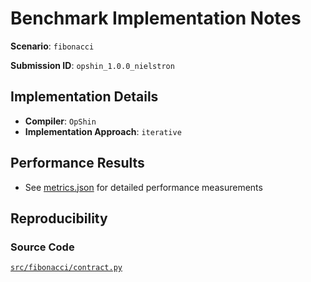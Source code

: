 # Benchmark Implementation Notes

**Scenario**: `fibonacci`

**Submission ID**: `opshin_1.0.0_nielstron`

## Implementation Details

- **Compiler**: `OpShin`
- **Implementation Approach**: `iterative`

## Performance Results

- See [metrics.json](metrics.json) for detailed performance measurements

## Reproducibility

### Source Code

[`src/fibonacci/contract.py`](https://github.com/OpShin/opshin-cape-submissions/blob/e9d934532514e956425b16b630a584f060f91250/src/fibonacci/contract.py)
